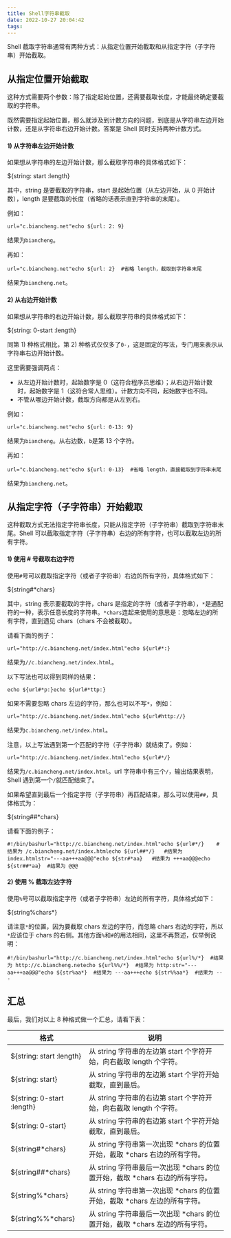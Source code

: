 ```yaml
---
title: Shell字符串截取
date: 2022-10-27 20:04:42
tags:
---
```

Shell 截取字符串通常有两种方式：从指定位置开始截取和从指定字符（子字符串）开始截取。

## 从指定位置开始截取

这种方式需要两个参数：除了指定起始位置，还需要截取长度，才能最终确定要截取的字符串。

既然需要指定起始位置，那么就涉及到计数方向的问题，到底是从字符串左边开始计数，还是从字符串右边开始计数。答案是 Shell 同时支持两种计数方式。

#### 1) 从字符串左边开始计数

如果想从字符串的左边开始计数，那么截取字符串的具体格式如下：

${string: start :length}

其中，string 是要截取的字符串，start 是起始位置（从左边开始，从 0 开始计数），length 是要截取的长度（省略的话表示直到字符串的末尾）。

例如：

```
url="c.biancheng.net"echo ${url: 2: 9}
```

结果为`biancheng`。

再如：

```
url="c.biancheng.net"echo ${url: 2}  #省略 length，截取到字符串末尾
```

结果为`biancheng.net`。

#### 2) 从右边开始计数

如果想从字符串的右边开始计数，那么截取字符串的具体格式如下：

${string: 0-start :length}

同第 1) 种格式相比，第 2) 种格式仅仅多了`0-`，这是固定的写法，专门用来表示从字符串右边开始计数。

这里需要强调两点：

- 从左边开始计数时，起始数字是 0（这符合程序员思维）；从右边开始计数时，起始数字是 1（这符合常人思维）。计数方向不同，起始数字也不同。
- 不管从哪边开始计数，截取方向都是从左到右。


例如：

```
url="c.biancheng.net"echo ${url: 0-13: 9}
```

结果为`biancheng`。从右边数，`b`是第 13 个字符。

再如：

```
url="c.biancheng.net"echo ${url: 0-13}  #省略 length，直接截取到字符串末尾
```

结果为`biancheng.net`。

## 从指定字符（子字符串）开始截取

这种截取方式无法指定字符串长度，只能从指定字符（子字符串）截取到字符串末尾。Shell 可以截取指定字符（子字符串）右边的所有字符，也可以截取左边的所有字符。

#### 1) 使用 # 号截取右边字符

使用`#`号可以截取指定字符（或者子字符串）右边的所有字符，具体格式如下：

${string#*chars}

其中，string 表示要截取的字符，chars 是指定的字符（或者子字符串），`*`是通配符的一种，表示任意长度的字符串。`*chars`连起来使用的意思是：忽略左边的所有字符，直到遇见 chars（chars 不会被截取）。

请看下面的例子：

```
url="http://c.biancheng.net/index.html"echo ${url#*:}
```

结果为`//c.biancheng.net/index.html`。

以下写法也可以得到同样的结果：

```
echo ${url#*p:}echo ${url#*ttp:}
```


如果不需要忽略 chars 左边的字符，那么也可以不写`*`，例如：

```
url="http://c.biancheng.net/index.html"echo ${url#http://}
```

结果为`c.biancheng.net/index.html`。

注意，以上写法遇到第一个匹配的字符（子字符串）就结束了。例如：

```
url="http://c.biancheng.net/index.html"echo ${url#*/}
```

结果为`/c.biancheng.net/index.html`。url 字符串中有三个`/`，输出结果表明，Shell 遇到第一个`/`就匹配结束了。

如果希望直到最后一个指定字符（子字符串）再匹配结束，那么可以使用`##`，具体格式为：

${string##*chars}

请看下面的例子：

```
#!/bin/bashurl="http://c.biancheng.net/index.html"echo ${url#*/}    #结果为 /c.biancheng.net/index.htmlecho ${url##*/}   #结果为 index.htmlstr="---aa+++aa@@@"echo ${str#*aa}   #结果为 +++aa@@@echo ${str##*aa}  #结果为 @@@
```

#### 2) 使用 % 截取左边字符

使用`%`号可以截取指定字符（或者子字符串）左边的所有字符，具体格式如下：

${string%chars*}

请注意`*`的位置，因为要截取 chars 左边的字符，而忽略 chars 右边的字符，所以`*`应该位于 chars 的右侧。其他方面`%`和`#`的用法相同，这里不再赘述，仅举例说明：

```
#!/bin/bashurl="http://c.biancheng.net/index.html"echo ${url%/*}  #结果为 http://c.biancheng.netecho ${url%%/*}  #结果为 http:str="---aa+++aa@@@"echo ${str%aa*}  #结果为 ---aa+++echo ${str%%aa*}  #结果为 ---
```

## 汇总

最后，我们对以上 8 种格式做一个汇总，请看下表：

| 格式                       | 说明                                                         |
| -------------------------- | ------------------------------------------------------------ |
| ${string: start :length}   | 从 string 字符串的左边第 start 个字符开始，向右截取 length 个字符。 |
| ${string: start}           | 从 string 字符串的左边第 start 个字符开始截取，直到最后。    |
| ${string: 0-start :length} | 从 string 字符串的右边第 start 个字符开始，向右截取 length 个字符。 |
| ${string: 0-start}         | 从 string 字符串的右边第 start 个字符开始截取，直到最后。    |
| ${string#*chars}           | 从 string 字符串第一次出现 *chars 的位置开始，截取 *chars 右边的所有字符。 |
| ${string##*chars}          | 从 string 字符串最后一次出现 *chars 的位置开始，截取 *chars 右边的所有字符。 |
| ${string%*chars}           | 从 string 字符串第一次出现 *chars 的位置开始，截取 *chars 左边的所有字符。 |
| ${string%%*chars}          | 从 string 字符串最后一次出现 *chars 的位置开始，截取 *chars 左边的所有字符。 |
